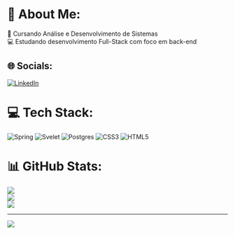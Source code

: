 # 💫 About Me:
📕 Cursando Análise e Desenvolvimento de Sistemas <br>💻 Estudando desenvolvimento Full-Stack com foco em back-end<br>


## 🌐 Socials:
[![LinkedIn](https://img.shields.io/badge/LinkedIn-%230077B5.svg?logo=linkedin&logoColor=white)](https://linkedin.com/in/www.linkedin.com/in/carlos-eduardo-alves-duarte-008826309) 

# 💻 Tech Stack:
![Spring](https://img.shields.io/badge/spring-%236DB33F.svg?style=for-the-badge&logo=spring&logoColor=white) ![Svelet](https://img.shields.io/badge/svelte-%23f1413d.svg?style=for-the-badge&logo=astro&logoColor=white) ![Postgres](https://img.shields.io/badge/postgres-%23316192.svg?style=for-the-badge&logo=postgresql&logoColor=white) ![CSS3](https://img.shields.io/badge/css3-%231572B6.svg?style=for-the-badge&logo=css3&logoColor=white) ![HTML5](https://img.shields.io/badge/html5-%23E34F26.svg?style=for-the-badge&logo=html5&logoColor=white)
# 📊 GitHub Stats:
![](https://github-readme-stats.vercel.app/api?username=carlosEA28&theme=dark&hide_border=false&include_all_commits=true&count_private=false)<br/>
![](https://github-readme-streak-stats.herokuapp.com/?user=carlosEA28&theme=dark&hide_border=false)<br/>
![](https://github-readme-stats.vercel.app/api/top-langs/?username=carlosEA28&theme=dark&hide_border=false&include_all_commits=true&count_private=false&layout=compact)

---
[![](https://visitcount.itsvg.in/api?id=carlosEA28&icon=0&color=0)](https://visitcount.itsvg.in)

<!-- Proudly created with GPRM ( https://gprm.itsvg.in ) -->
